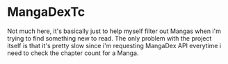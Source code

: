 # MangaDexTc

Not much here, it's basically just to help myself filter out Mangas when i'm trying to find something new to read. The only problem with the project itself is that it's pretty slow since i'm requesting MangaDex API everytime i need to check the chapter count for a Manga.
